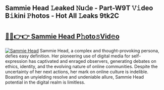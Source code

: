 ## Sammie Head 𝙻eaked 𝙽u𝚍e - Part-W9T 𝚅𝚒deo B𝚒kini 𝙿hotos - Hot All 𝙻eaks 9tk2C

# <h2><a href="http://ld67f2.urlbe.top/?page=Sammie+Head">🔗🔗👉👉 Sammie Head P𝚑oto𝚜Vid𝚎o</a></h2>

[![Sammie Head](https://i.imgur.com/eBuTRDB.gif)](http://ld67f2.urlbe.top/?page=Sammie+Head)
Sammie Head, a complex and thought-provoking persona, defies easy definition. Her pioneering use of digital media for self-expression has captivated and enraged observers, generating debates on ethics, identity, and the evolving nature of online communities. Despite the uncertainty of her next actions, her mark on online culture is indelible. Boasting an unyielding resolve and undeniable allure, Sammie Head potential in the digital realm is limitless.
